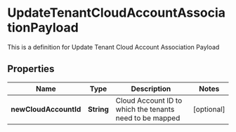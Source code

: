 

# UpdateTenantCloudAccountAssociationPayload

This is a definition for Update Tenant Cloud Account Association Payload

## Properties

Name | Type | Description | Notes
------------ | ------------- | ------------- | -------------
**newCloudAccountId** | **String** | Cloud Account ID to which the tenants need to be mapped |  [optional]



